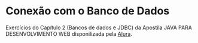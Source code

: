 # Conexão com o Banco de Dados

Exercícios do Capítulo 2 (Bancos de dados e JDBC) da Apostila JAVA PARA DESENVOLVIMENTO WEB disponilizada pela [Alura](https://www.alura.com.br/apostila-java-web). 
